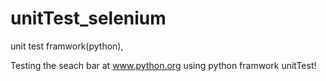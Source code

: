 # unitTest_selenium
unit test framwork(python),

Testing the seach bar at www.python.org using python framwork unitTest! 
